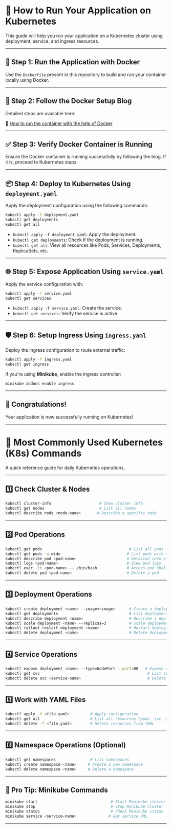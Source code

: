 
# 🚀 How to Run Your Application on Kubernetes

This guide will help you run your application on a Kubernetes cluster using deployment, service, and ingress resources.

---

## 🧱 Step 1: Run the Application with Docker

Use the `Dockerfile` present in this repository to build and run your container locally using Docker.

---

## 🔗 Step 2: Follow the Docker Setup Blog

Detailed steps are available here:

🔗 [How to run the container with the help of Docker](https://dev.to/nandkishor/how-to-run-the-container-with-the-help-of-docker--17p)

---

## ✅ Step 3: Verify Docker Container is Running

Ensure the Docker container is running successfully by following the blog. If it is, proceed to Kubernetes steps.

---

## 📦 Step 4: Deploy to Kubernetes Using `deployment.yaml`

Apply the deployment configuration using the following commands:

```bash
kubectl apply -f deployment.yaml
kubectl get deployments
kubectl get all
```

- `kubectl apply -f deployment.yaml`: Apply the deployment.
- `kubectl get deployments`: Check if the deployment is running.
- `kubectl get all`: View all resources like Pods, Services, Deployments, ReplicaSets, etc.

---

## 🌐 Step 5: Expose Application Using `service.yaml`

Apply the service configuration with:

```bash
kubectl apply -f service.yaml
kubectl get services
```

- `kubectl apply -f service.yaml`: Create the service.
- `kubectl get services`: Verify the service is active.

---

## 🛡️ Step 6: Setup Ingress Using `ingress.yaml`

Deploy the ingress configuration to route external traffic:

```bash
kubectl apply -f ingress.yaml
kubectl get ingress
```

If you're using **Minikube**, enable the ingress controller:

```bash
minikube addons enable ingress
```

---

## 🎉 Congratulations!

Your application is now successfully running on Kubernetes!


 ------------------------------------------------------------------------------------------------------------------------------------------------------------------------------------


# 📘 Most Commonly Used Kubernetes (K8s) Commands

A quick reference guide for daily Kubernetes operations.

---

## 1️⃣ Check Cluster & Nodes

```bash
kubectl cluster-info                     # Show cluster info
kubectl get nodes                        # List all nodes  
kubectl describe node <node-name>       # Describe a specific node
```

---

## 2️⃣ Pod Operations

```bash
kubectl get pods                                      # List all pods
kubectl get pods -o wide                             # List pods with details (IP, Node, etc.)
kubectl describe pod <pod-name>                      # Detailed info of a pod
kubectl logs <pod-name>                              # View pod logs
kubectl exec -it <pod-name> -- /bin/bash             # Access pod shell
kubectl delete pod <pod-name>                        # Delete a pod
```

---

## 3️⃣ Deployment Operations

```bash
kubectl create deployment <name> --image=<image>      # Create a deployment
kubectl get deployments                               # List deployments
kubectl describe deployment <name>                    # Describe a deployment
kubectl scale deployment <name> --replicas=3          # Scale deployment
kubectl rollout restart deployment <name>             # Restart deployment
kubectl delete deployment <name>                      # Delete deployment
```

---

## 4️⃣ Service Operations

```bash
kubectl expose deployment <name> --type=NodePort --port=80   # Expose deployment
kubectl get svc                                               # List services
kubectl delete svc <service-name>                             # Delete a service
```

---

## 5️⃣ Work with YAML Files

```bash
kubectl apply -f <file.yaml>         # Apply configuration
kubectl get all                      # List all resources (pods, svc, deployments, etc.)
kubectl delete -f <file.yaml>        # Delete resources from YAML
```

---

## 6️⃣ Namespace Operations (Optional)

```bash
kubectl get namespaces               # List namespaces
kubectl create namespace <name>     # Create a new namespace
kubectl delete namespace <name>     # Delete a namespace
```

---

## 🔹 Pro Tip: Minikube Commands

```bash
minikube start                                # Start Minikube cluster
minikube stop                                 # Stop Minikube cluster
minikube status                               # Check Minikube status
minikube service <service-name>              # Get service URL
```

---


